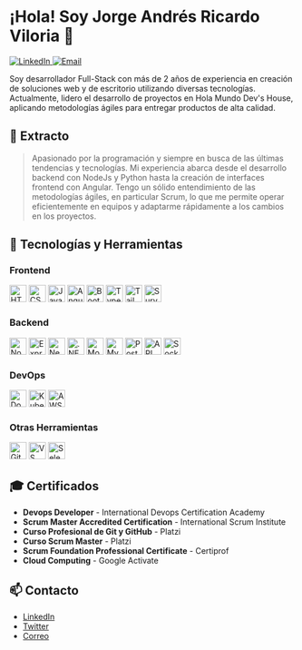 # ¡Hola! Soy Jorge Andrés Ricardo Viloria 👋

<a href="https://www.linkedin.com/in/jorge-ricardo-viloria/">
  <img src="https://img.shields.io/badge/-LinkedIn-blue?style=flat&logo=Linkedin&logoColor=white" alt="LinkedIn">
</a>
<a href="mailto:jandricardov@gmail.com">
  <img src="https://img.shields.io/badge/Email-jandricardov@gmail.com-red?style=flat&logo=Gmail&logoColor=white" alt="Email">
</a>

Soy desarrollador Full-Stack con más de 2 años de experiencia en creación de soluciones web y de escritorio utilizando diversas tecnologías. Actualmente, lidero el desarrollo de proyectos en Hola Mundo Dev's House, aplicando metodologías ágiles para entregar productos de alta calidad.

## 🌟 Extracto
> Apasionado por la programación y siempre en busca de las últimas tendencias y tecnologías. Mi experiencia abarca desde el desarrollo backend con NodeJs y Python hasta la creación de interfaces frontend con Angular. Tengo un sólido entendimiento de las metodologías ágiles, en particular Scrum, lo que me permite operar eficientemente en equipos y adaptarme rápidamente a los cambios en los proyectos.

## 🚀 Tecnologías y Herramientas

### Frontend
<p align="left">
  <img src="https://cdn.jsdelivr.net/gh/devicons/devicon/icons/html5/html5-original.svg" width="30" alt="HTML5 Logo" />
  <img src="https://cdn.jsdelivr.net/gh/devicons/devicon/icons/css3/css3-original.svg" width="30" alt="CSS3 Logo" />
  <img src="https://cdn.jsdelivr.net/gh/devicons/devicon/icons/javascript/javascript-original.svg" width="30" alt="JavaScript Logo" />
  <img src="https://cdn.jsdelivr.net/gh/devicons/devicon/icons/angularjs/angularjs-original.svg" width="30" alt="Angular Logo" />
  <img src="https://cdn.jsdelivr.net/gh/devicons/devicon/icons/bootstrap/bootstrap-original.svg" width="30" alt="Bootstrap Logo" />
  <img src="https://cdn.jsdelivr.net/gh/devicons/devicon/icons/typescript/typescript-original.svg" width="30" alt="TypeScript Logo" />
  <img src="https://tailwindcss.com/favicons/favicon.ico?v=3" width="30" alt="Tailwind CSS Logo" />
  <img src="https://surveyjs.io/favicon.ico" width="30" alt="SurveyJS Logo" />
</p>

### Backend
<p align="left">
  <img src="https://cdn.jsdelivr.net/gh/devicons/devicon/icons/nodejs/nodejs-original.svg" width="30" alt="Node.js Logo" />
  <img src="https://cdn.jsdelivr.net/gh/devicons/devicon/icons/express/express-original.svg" width="30" alt="Express.js Logo" />
  <img src="https://nestjs.com/img/logo-small.svg" width="30" alt="NestJS Logo" />
  <img src="https://cdn.jsdelivr.net/gh/devicons/devicon/icons/dotnetcore/dotnetcore-original.svg" width="30" alt=".NET Logo" />
  <img src="https://cdn.jsdelivr.net/gh/devicons/devicon/icons/mongodb/mongodb-original.svg" width="30" alt="MongoDB Logo" />
  <img src="https://cdn.jsdelivr.net/gh/devicons/devicon/icons/mysql/mysql-original.svg" width="30" alt="MySQL Logo" />
  <img src="https://cdn.jsdelivr.net/gh/devicons/devicon/icons/postgresql/postgresql-original.svg" width="30" alt="PostgreSQL Logo" />
  <img src="https://img.icons8.com/ios-filled/50/000000/api.png" width="30" alt="API REST Logo" />
  <img src="https://cdn.jsdelivr.net/gh/devicons/devicon/icons/socketio/socketio-original.svg" width="30" alt="Sockets Logo" />
</p>

### DevOps
<p align="left">
  <img src="https://cdn.jsdelivr.net/gh/devicons/devicon/icons/docker/docker-original.svg" width="30" alt="Docker Logo" />
  <img src="https://cdn.jsdelivr.net/gh/devicons/devicon/icons/kubernetes/kubernetes-plain.svg" width="30" alt="Kubernetes Logo" />
  <img src="https://cdn.jsdelivr.net/gh/devicons/devicon/icons/amazonwebservices/amazonwebservices-original.svg" width="30" alt="AWS Logo" />
</p>

### Otras Herramientas
<p align="left">
  <img src="https://cdn.jsdelivr.net/gh/devicons/devicon/icons/git/git-original.svg" width="30" alt="Git Logo" />
  <img src="https://cdn.jsdelivr.net/gh/devicons/devicon/icons/vscode/vscode-original.svg" width="30" alt="VS Code Logo" />
  <img src="https://cdn.jsdelivr.net/gh/devicons/devicon/icons/selenium/selenium-original.svg" width="30" alt="Selenium Logo" />
</p>

## 🎓 Certificados
- **Devops Developer** - International Devops Certification Academy
- **Scrum Master Accredited Certification** - International Scrum Institute
- **Curso Profesional de Git y GitHub** - Platzi
- **Curso Scrum Master** - Platzi
- **Scrum Foundation Professional Certificate** - Certiprof
- **Cloud Computing** - Google Activate

## 📫 Contacto
- [LinkedIn](https://www.linkedin.com/in/jorge-ricardo-viloria)
- [Twitter](https://twitter.com/tu_usuario)
- [Correo](mailto:jandricardov@gmail.com)
